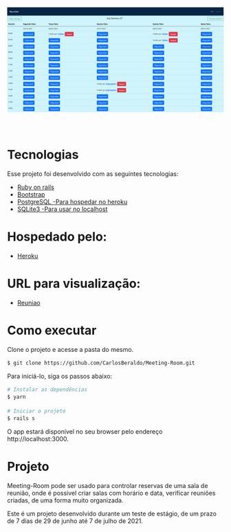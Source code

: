<h1 align="center">
    <img alt="Reuniao" src="app/assets/images/exemplo.png" />
</h1>

<br>

# Tecnologias

Esse projeto foi desenvolvido com as seguintes tecnologias:

- [Ruby on rails](https://guides.rubyonrails.org/)
- [Bootstrap](https://getbootstrap.com/)
- [PostgreSQL -Para hospedar no heroku](https://www.postgresql.org/)
- [SQLite3 -Para usar no localhost](https://sqlite.org/index.html)

# Hospedado pelo:
- [Heroku](https://www.heroku.com)

# URL para visualização:
- [Reuniao](https://reuniao.herokuapp.com/)


# Como executar

Clone o projeto e acesse a pasta do mesmo.

```bash
$ git clone https://github.com/CarlosBeraldo/Meeting-Room.git
```

Para iniciá-lo, siga os passos abaixo:
```bash
# Instalar as dependências
$ yarn

# Iniciar o projeto
$ rails s
```
O app estará disponível no seu browser pelo endereço http://localhost:3000.

# Projeto

Meeting-Room pode ser usado para controlar reservas de uma sala de reunião, onde é possivel criar salas com horário e data, verificar reuniões criadas, de uma forma muito organizada. 

Este é um projeto desenvolvido durante um teste de estágio, de um prazo de 7 dias de 29 de junho até 7 de julho de 2021.
